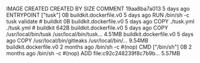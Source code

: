IMAGE CREATED CREATED BY SIZE COMMENT
19aa8ba7a013 5 days ago ENTRYPOINT ["tusk"] 0B buildkit.dockerfile.v0
<missing> 5 days ago RUN /bin/sh -c tusk validate # buildkit 0B buildkit.dockerfile.v0
<missing> 5 days ago COPY ./tusk.yml ./tusk.yml # buildkit 642B buildkit.dockerfile.v0
<missing> 5 days ago COPY /usr/local/bin/tusk /usr/local/bin/tusk… 4.51MB buildkit.dockerfile.v0
<missing> 5 days ago COPY /usr/local/bin/gitleaks /usr/local/bin/… 9.54MB buildkit.dockerfile.v0
<missing> 2 months ago /bin/sh -c #(nop) CMD ["/bin/sh"] 0B
<missing> 2 months ago /bin/sh -c #(nop) ADD file:c92c248239f8c7b9b… 5.57MB
